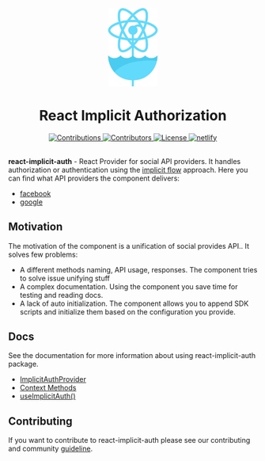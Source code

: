 <div align="center">
  <a href="https://webman.pro">
    <img alt="react-implicit-auth" src="/logo.svg" width="100px"  />
  </a>
  <h1 align="center">React Implicit Authorization</h1>
  <a href="https://github.com/wwwebman/react-implicit-auth/blob/master/CONTRIBUTING.md">
    <img src="https://img.shields.io/badge/contributions-welcome-brightgreen.svg?style=flat" alt="Contributions">
  </a>
  <a href="https://github.com/wwwebman/react-implicit-auth/blob/master/CONTRIBUTING.md">
    <img src="https://img.shields.io/github/contributors/wwwebman/react-implicit-auth.svg" alt="Contributors">
  </a>
  <a href="https://github.com/wwwebman/react-implicit-auth/blob/master/LICENSE">
    <img src="https://img.shields.io/github/license/mashape/apistatus.svg" alt="License">
  </a>
  <a href="https://app.netlify.com/sites/react-implicit-auth/deploys">
    <img src="https://api.netlify.com/api/v1/badges/5ab989fd-4735-4f4c-a1be-7616fb1dc7ff/deploy-status" alt="netlify">
  </a>
</div>
<br />

**react-implicit-auth** - React Provider for social API providers.
It handles authorization or authentication using the [implicit flow](https://oauth.net/2/grant-types/implicit/#:~:text=The%20Implicit%20flow%20was%20a,extra%20authorization%20code%20exchange%20step.) approach.
Here you can find what API providers the component delivers:

- [facebook](https://developers.facebook.com/docs/javascript)
- [google](https://github.com/google/google-api-javascript-client)

## Motivation

The motivation of the component is a unification of social provides API..
It solves few problems:

- A different methods naming, API usage, responses.
  The component tries to solve issue unifying stuff
- A complex documentation. 
  Using the component you save time for testing and reading docs.
- A lack of auto initialization.
  The component allows you to append SDK scripts and initialize them based on the configuration you provide.
  

## Docs

See the documentation for more information about using react-implicit-auth package.

- [ImplicitAuthProvider](#implicitauthprovider)
- [Context Methods](#methods)
- [useImplicitAuth()](#useimplicitauth)

## Contributing

If you want to contribute to react-implicit-auth please see our contributing and community [guideline](https://github.com/wwwebman/react-implicit-auth/blob/master/CONTRIBUTING.md).
